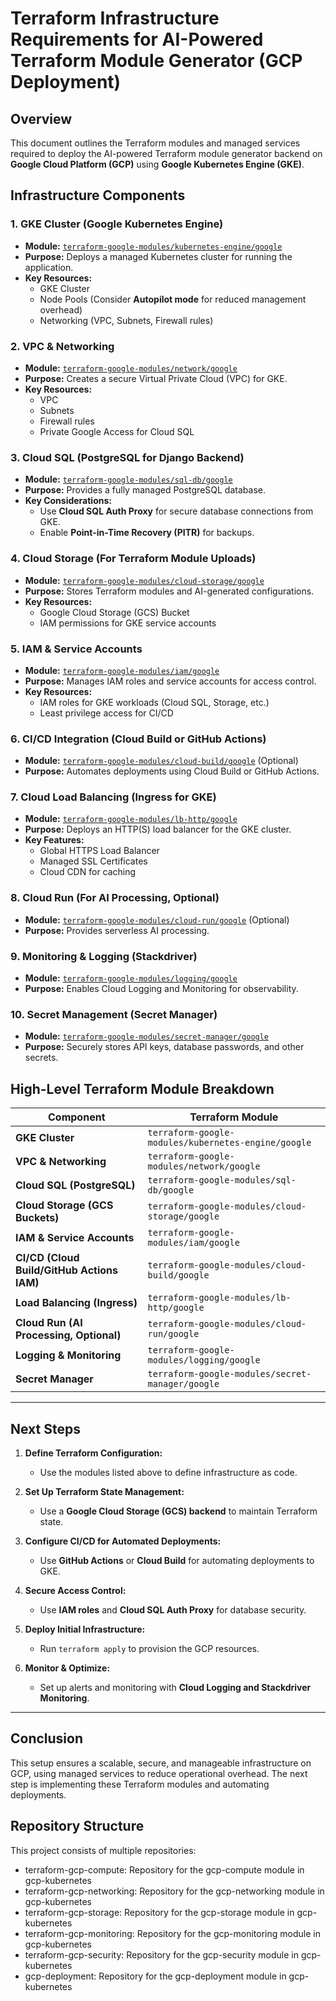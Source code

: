# Terraform Infrastructure Requirements for AI-Powered Terraform Module Generator (GCP Deployment)

## Overview
This document outlines the Terraform modules and managed services required to deploy the AI-powered Terraform module generator backend on **Google Cloud Platform (GCP)** using **Google Kubernetes Engine (GKE)**.

## Infrastructure Components

### **1. GKE Cluster (Google Kubernetes Engine)**
- **Module:** [`terraform-google-modules/kubernetes-engine/google`](https://registry.terraform.io/modules/terraform-google-modules/kubernetes-engine/google/latest)
- **Purpose:** Deploys a managed Kubernetes cluster for running the application.
- **Key Resources:**
  - GKE Cluster
  - Node Pools (Consider **Autopilot mode** for reduced management overhead)
  - Networking (VPC, Subnets, Firewall rules)

### **2. VPC & Networking**
- **Module:** [`terraform-google-modules/network/google`](https://registry.terraform.io/modules/terraform-google-modules/network/google/latest)
- **Purpose:** Creates a secure Virtual Private Cloud (VPC) for GKE.
- **Key Resources:**
  - VPC
  - Subnets
  - Firewall rules
  - Private Google Access for Cloud SQL

### **3. Cloud SQL (PostgreSQL for Django Backend)**
- **Module:** [`terraform-google-modules/sql-db/google`](https://registry.terraform.io/modules/terraform-google-modules/sql-db/google/latest)
- **Purpose:** Provides a fully managed PostgreSQL database.
- **Key Considerations:**
  - Use **Cloud SQL Auth Proxy** for secure database connections from GKE.
  - Enable **Point-in-Time Recovery (PITR)** for backups.

### **4. Cloud Storage (For Terraform Module Uploads)**
- **Module:** [`terraform-google-modules/cloud-storage/google`](https://registry.terraform.io/modules/terraform-google-modules/cloud-storage/google/latest)
- **Purpose:** Stores Terraform modules and AI-generated configurations.
- **Key Resources:**
  - Google Cloud Storage (GCS) Bucket
  - IAM permissions for GKE service accounts

### **5. IAM & Service Accounts**
- **Module:** [`terraform-google-modules/iam/google`](https://registry.terraform.io/modules/terraform-google-modules/iam/google/latest)
- **Purpose:** Manages IAM roles and service accounts for access control.
- **Key Resources:**
  - IAM roles for GKE workloads (Cloud SQL, Storage, etc.)
  - Least privilege access for CI/CD

### **6. CI/CD Integration (Cloud Build or GitHub Actions)**
- **Module:** [`terraform-google-modules/cloud-build/google`](https://registry.terraform.io/modules/terraform-google-modules/cloud-build/google/latest) (Optional)
- **Purpose:** Automates deployments using Cloud Build or GitHub Actions.

### **7. Cloud Load Balancing (Ingress for GKE)**
- **Module:** [`terraform-google-modules/lb-http/google`](https://registry.terraform.io/modules/terraform-google-modules/lb-http/google/latest)
- **Purpose:** Deploys an HTTP(S) load balancer for the GKE cluster.
- **Key Features:**
  - Global HTTPS Load Balancer
  - Managed SSL Certificates
  - Cloud CDN for caching

### **8. Cloud Run (For AI Processing, Optional)**
- **Module:** [`terraform-google-modules/cloud-run/google`](https://registry.terraform.io/modules/terraform-google-modules/cloud-run/google/latest) (Optional)
- **Purpose:** Provides serverless AI processing.

### **9. Monitoring & Logging (Stackdriver)**
- **Module:** [`terraform-google-modules/logging/google`](https://registry.terraform.io/modules/terraform-google-modules/logging/google/latest)
- **Purpose:** Enables Cloud Logging and Monitoring for observability.

### **10. Secret Management (Secret Manager)**
- **Module:** [`terraform-google-modules/secret-manager/google`](https://registry.terraform.io/modules/terraform-google-modules/secret-manager/google/latest)
- **Purpose:** Securely stores API keys, database passwords, and other secrets.

## **High-Level Terraform Module Breakdown**

| Component | Terraform Module |
|-----------|-----------------|
| **GKE Cluster** | `terraform-google-modules/kubernetes-engine/google` |
| **VPC & Networking** | `terraform-google-modules/network/google` |
| **Cloud SQL (PostgreSQL)** | `terraform-google-modules/sql-db/google` |
| **Cloud Storage (GCS Buckets)** | `terraform-google-modules/cloud-storage/google` |
| **IAM & Service Accounts** | `terraform-google-modules/iam/google` |
| **CI/CD (Cloud Build/GitHub Actions IAM)** | `terraform-google-modules/cloud-build/google` |
| **Load Balancing (Ingress)** | `terraform-google-modules/lb-http/google` |
| **Cloud Run (AI Processing, Optional)** | `terraform-google-modules/cloud-run/google` |
| **Logging & Monitoring** | `terraform-google-modules/logging/google` |
| **Secret Manager** | `terraform-google-modules/secret-manager/google` |

---

## **Next Steps**

1. **Define Terraform Configuration:**
   - Use the modules listed above to define infrastructure as code.

2. **Set Up Terraform State Management:**
   - Use a **Google Cloud Storage (GCS) backend** to maintain Terraform state.

3. **Configure CI/CD for Automated Deployments:**
   - Use **GitHub Actions** or **Cloud Build** for automating deployments to GKE.

4. **Secure Access Control:**
   - Use **IAM roles** and **Cloud SQL Auth Proxy** for database security.

5. **Deploy Initial Infrastructure:**
   - Run `terraform apply` to provision the GCP resources.

6. **Monitor & Optimize:**
   - Set up alerts and monitoring with **Cloud Logging and Stackdriver Monitoring**.

---

## **Conclusion**
This setup ensures a scalable, secure, and manageable infrastructure on GCP, using managed services to reduce operational overhead. The next step is implementing these Terraform modules and automating deployments.

## Repository Structure

This project consists of multiple repositories:

- terraform-gcp-compute: Repository for the gcp-compute module in gcp-kubernetes
- terraform-gcp-networking: Repository for the gcp-networking module in gcp-kubernetes
- terraform-gcp-storage: Repository for the gcp-storage module in gcp-kubernetes
- terraform-gcp-monitoring: Repository for the gcp-monitoring module in gcp-kubernetes
- terraform-gcp-security: Repository for the gcp-security module in gcp-kubernetes
- gcp-deployment: Repository for the gcp-deployment module in gcp-kubernetes

